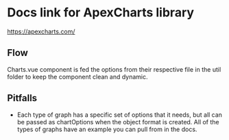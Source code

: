 # Docs link for ApexCharts library

https://apexcharts.com/

## Flow

Charts.vue component is fed the options from their respective file in the util folder to keep the component clean and dynamic.

## Pitfalls

-   Each type of graph has a specific set of options that it needs, but all can be passed as chartOptions when the object format is created. All of the types of graphs have an example you can pull from in the docs.
